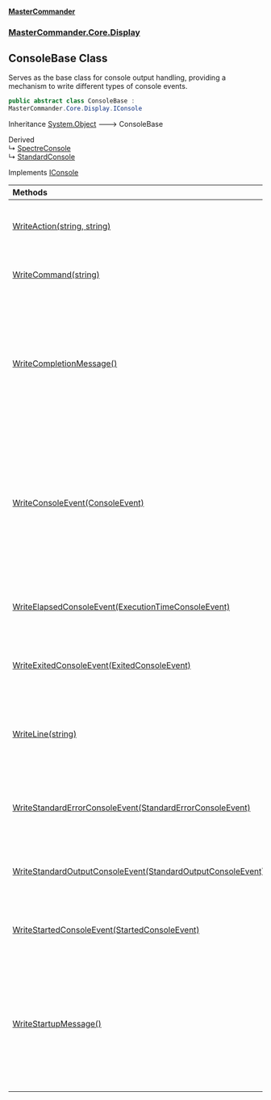 #### [MasterCommander](MasterCommander.md 'MasterCommander')
### [MasterCommander.Core.Display](MasterCommander.Core.Display.md 'MasterCommander.Core.Display')

## ConsoleBase Class

Serves as the base class for console output handling, providing a mechanism to write different types of console events.

```csharp
public abstract class ConsoleBase :
MasterCommander.Core.Display.IConsole
```

Inheritance [System.Object](https://docs.microsoft.com/en-us/dotnet/api/System.Object 'System.Object') &#129106; ConsoleBase

Derived  
&#8627; [SpectreConsole](SpectreConsole.md 'MasterCommander.Integrations.Display.SpectreConsole')  
&#8627; [StandardConsole](StandardConsole.md 'MasterCommander.Integrations.Display.StandardConsole')

Implements [IConsole](IConsole.md 'MasterCommander.Core.Display.IConsole')

| Methods | |
| :--- | :--- |
| [WriteAction(string, string)](ConsoleBase.WriteAction(string,string).md 'MasterCommander.Core.Display.ConsoleBase.WriteAction(string, string)') | Writes an action message to the console. |
| [WriteCommand(string)](ConsoleBase.WriteCommand(string).md 'MasterCommander.Core.Display.ConsoleBase.WriteCommand(string)') | Writes a command text to the console. |
| [WriteCompletionMessage()](ConsoleBase.WriteCompletionMessage().md 'MasterCommander.Core.Display.ConsoleBase.WriteCompletionMessage()') | Writes a completion message to the console. This is intended for final console output upon application completion. |
| [WriteConsoleEvent(ConsoleEvent)](ConsoleBase.WriteConsoleEvent(ConsoleEvent).md 'MasterCommander.Core.Display.ConsoleBase.WriteConsoleEvent(MasterCommander.Core.ConsoleEvents.ConsoleEvent)') | Writes a console event to the console. This method is designed to handle and display various types of console events. |
| [WriteElapsedConsoleEvent(ExecutionTimeConsoleEvent)](ConsoleBase.WriteElapsedConsoleEvent(ExecutionTimeConsoleEvent).md 'MasterCommander.Core.Display.ConsoleBase.WriteElapsedConsoleEvent(MasterCommander.Core.ConsoleEvents.ExecutionTimeConsoleEvent)') | Writes an execution time console event to the output. |
| [WriteExitedConsoleEvent(ExitedConsoleEvent)](ConsoleBase.WriteExitedConsoleEvent(ExitedConsoleEvent).md 'MasterCommander.Core.Display.ConsoleBase.WriteExitedConsoleEvent(MasterCommander.Core.ConsoleEvents.ExitedConsoleEvent)') | Writes an exited console event to the output. |
| [WriteLine(string)](ConsoleBase.WriteLine(string).md 'MasterCommander.Core.Display.ConsoleBase.WriteLine(string)') | Writes a line to the console. If the message is null, writes an empty line. |
| [WriteStandardErrorConsoleEvent(StandardErrorConsoleEvent)](ConsoleBase.WriteStandardErrorConsoleEvent(StandardErrorConsoleEvent).md 'MasterCommander.Core.Display.ConsoleBase.WriteStandardErrorConsoleEvent(MasterCommander.Core.ConsoleEvents.StandardErrorConsoleEvent)') | Writes a standard error console event to the output. |
| [WriteStandardOutputConsoleEvent(StandardOutputConsoleEvent)](ConsoleBase.WriteStandardOutputConsoleEvent(StandardOutputConsoleEvent).md 'MasterCommander.Core.Display.ConsoleBase.WriteStandardOutputConsoleEvent(MasterCommander.Core.ConsoleEvents.StandardOutputConsoleEvent)') | Writes a standard output console event to the output. |
| [WriteStartedConsoleEvent(StartedConsoleEvent)](ConsoleBase.WriteStartedConsoleEvent(StartedConsoleEvent).md 'MasterCommander.Core.Display.ConsoleBase.WriteStartedConsoleEvent(MasterCommander.Core.ConsoleEvents.StartedConsoleEvent)') | Writes a started console event to the output. |
| [WriteStartupMessage()](ConsoleBase.WriteStartupMessage().md 'MasterCommander.Core.Display.ConsoleBase.WriteStartupMessage()') | Writes a startup message to the console. This is intended for initial console output upon application start. |
